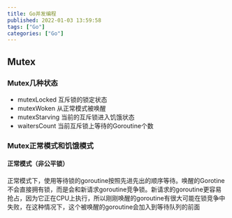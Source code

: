 ```yaml
---
title: Go并发编程
published: 2022-01-03 13:59:58
tags: ["Go"]
categories: ["Go"]
---
```

## Mutex
### Mutex几种状态
- mutexLocked 
互斥锁的锁定状态
- mutexWoken
从正常模式被唤醒
- mutexStarving
当前的互斥锁进入饥饿状态
- waitersCount
当前互斥锁上等待的Goroutine个数

### Mutex正常模式和饥饿模式
#### 正常模式（非公平锁）
正常模式下，使用等待锁的goroutine按照先进先出的顺序等待。唤醒的Gorotine不会直接拥有锁，而是会和新请求goroutine竞争锁。新请求的goroutine更容易抢占，因为它正在CPU上执行，所以刚刚唤醒的goroutine有很大可能在锁竞争中失败，在这种情况下，这个被唤醒的goroutine会加入到等待队列的前面
